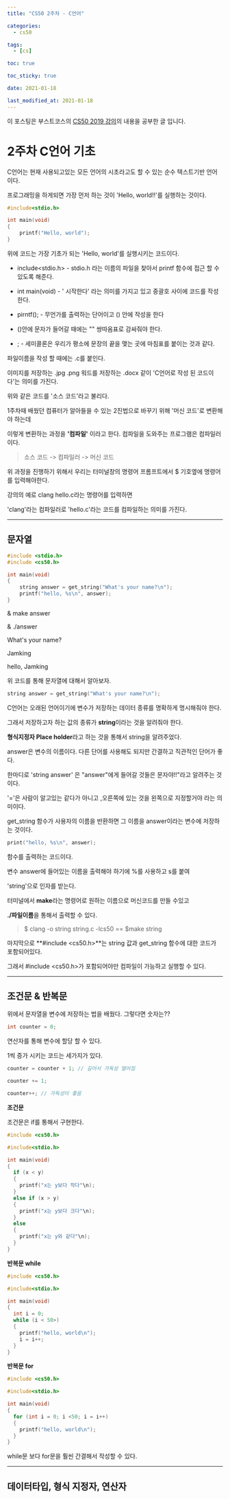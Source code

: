```yaml
---
title: "CS50 2주차 - C언어"

categories:
  - cs50

tags:
  - [cs]

toc: true

toc_sticky: true

date: 2021-01-18

last_modified_at: 2021-01-18
---
```


이 포스팅은 부스트코스의 [CS50 2019 강의](https://www.boostcourse.org/cs112/joinLectures/43415)의 내용을 공부한 글 입니다.

# 2주차 C언어 기초

C언어는 현재 사용되고있는 모든 언어의 시초라고도 할 수 있는 순수 텍스트기반 언어이다.

프로그래밍을 하게되면 가장 먼저 하는 것이 'Hello, world!!'를 실행하는 것이다.

```c
#include<stdio.h>

int main(void)
{
    printf("Hello, world");
}
```

위에 코드는 가장 기초가 되는 'Hello, world'를 실행시키는 코드이다.

- include<stdio.h> - stdio.h 라는 이름의 파일을 찾아서 printf 함수에 접근 할 수 있도록 해준다.

- int main(void) - ' 시작한다' 라는 의미를 가지고 있고 중괄호 사이에 코드를 작성한다.

- pirntf(); - 무언가를 출력하는 단어이고 () 안에 작성을 한다

- ()안에 문자가 들어갈 때에는 "" 쌍따옴표로 감싸줘야 한다.

- ; - 세미콜론은 우리가 평소에 문장의 끝을 맺는 곳에 마침표를 붙이는 것과 같다.

파일이름을 작성 할 때에는 .c를 붙인다.

이미지를 저장하는 .jpg .png 워드를 저장하는 .docx 같이 'C언어로 작성 된 코드이다'는 의미를 가진다.

위와 같은 코드를 '소스 코드'라고 불리다.

1주차때 배웠던 컴퓨터가 알아들을 수 있는 2진법으로 바꾸기 위해 '머신 코드'로 변환해야 하는데

이렇게 변환하는 과정을 **'컴파일'** 이라고 한다. 컴파일을 도와주는 프로그램은 컴파일러이다.

> 소스 코드 -> 컴파일러 -> 머신 코드

위 과정을 진행하기 위해서 우리는 터미널창의 명령어 프롬프트에서 \$ 기호옆에 명령어를 입력해야한다.

강의의 예로 clang hello.c라는 명령어를 입력하면

'clang'라는 컴파일러로 'hello.c'라는 코드를 컴파일하는 의미를 가진다.

---

## 문자열

```c
#include <stdio.h>
#include <cs50.h>

int main(void)
{
    string answer = get_string("What's your name?\n");
    printf("hello, %s\n", answer);
}
```

& make answer

& ./answer

What's your name?

Jamking

hello, Jamking

위 코드를 통해 문자열에 대해서 알아보자.

```c
string answer = get_string("What's your name?\n");
```

C언어는 오래된 언어이기에 변수가 저장하는 데이터 종류를 명확하게 명시해줘야 한다.

그래서 저장하고자 하는 값의 종류가 **string**이라는 것을 알려줘야 한다.

**형식지정자 Place holder**라고 하는 것을 통해서 string을 알려주었다.

answer은 변수의 이름이다. 다른 단어를 사용해도 되지만 간결하고 직관적인 단어가 좋다.

한마디로 'string answer' 은 "answer"에게 들어갈 것들은 문자야!!"라고 알려주는 것이다.

'='은 사람이 알고있는 같다가 아니고 ,오른쪽에 있는 것을 왼쪽으로 지정할거야 라는 의미이다.

get_string 함수가 사용자의 이름을 반환하면 그 이름을 answer이라는 변수에 저장하는 것이다.

```c
print("hello, %s\n", answer);
```

함수를 출력하는 코드이다.

변수 answer에 들어있는 이름을 출력해야 하기에 %를 사용하고 s를 붙여

'string'으로 인자를 받는다.

터미널에서 **make**라는 명령어로 원하는 이름으로 머신코드를 만들 수있고

**./파일이름**을 통해서 출력할 수 있다.

> $ clang -o string string.c -lcs50   ==   $make string

마지막으로 **#include <cs50.h>**는 string 값과 get_string 함수에 대한 코드가 포함되어있다.

그래서 #include <cs50.h>가 포함되어야만 컴파일이 가능하고 실행할 수 있다.

---

## 조건문 & 반복문

위에서 문자열을 변수에 저장하는 법을 배웠다. 그렇다면 숫자는??

```c
int counter = 0;
```

연산자를 통해 변수에 할당 할 수 있다.

1씩 증가 시키는 코드는 세가지가 있다.

```c
counter = counter + 1; // 길어서 가독성 떨어짐

counter += 1;

counter++; // 가독성이 좋음
```

**조건문**

조건문은 if를 통해서 구현한다.

```c
#include <cs50.h>

#include<stdio.h>

int main(void)
{
  if (x < y)
  {
    printf("x는 y보다 작다"\n);
  }
  else if (x > y)
  {
    printf("x는 y보다 크다"\n);
  }
  else
  {
    printf("x는 y와 같다"\n);
  }
}
```

**반복문 while**

```c
#include <cs50.h>

#include<stdio.h>

int main(void)
{
  int i = 0;
  while (i < 50>)
  {
    printf("hello, world\n");
    i = i++;
  }
}
```

**반복문 for**

```c
#include <cs50.h>

#include<stdio.h>

int main(void)
{
  for (int i = 0; i <50; i = i++)
  {
    printf("hello, world\n");
  }
}
```

while문 보다 for문을 훨씬 간결해서 작성할 수 있다.

---

## 데이터타입, 형식 지정자, 연산자
